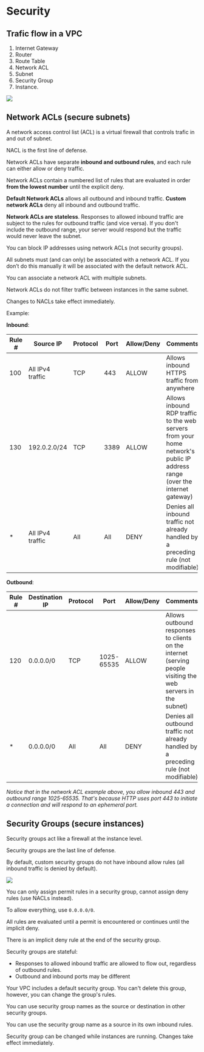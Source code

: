 # Security

## Trafic flow in a VPC

1. Internet Gateway
2. Router
3. Route Table
4. Network ACL
5. Subnet
6. Security Group
7. Instance.

![](https://jayendrapatil.com/wp-content/uploads/2016/03/security-diagram.png)


## Network ACLs (secure subnets)

A network access control list (ACL) is a virtual firewall that controls trafic in and out of subnet.

NACL is the first line of defense.

Network ACLs have separate **inbound and outbound rules**, and each rule can either allow or deny traffic.

Network ACLs contain a numbered list of rules that are evaluated in order **from the lowest number** until the explicit deny.

**Default Network ACLs** allows all outbound and inbound traffic. **Custom network ACLs** deny all inbound and outbound traffic.

**Network ACLs are stateless**. Responses to allowed inbound traffic are subject to the rules for outbound traffic (and vice versa). If you don't include the outbound range, your server would respond but the traffic would never leave the subnet.

You can block IP addresses using network ACLs (not security groups).

All subnets must (and can only) be associated with a network ACL. If you don’t do this manually it will be associated with the default network ACL.

You can associate a network ACL with multiple subnets.

Network ACLs do not filter traffic between instances in the same subnet.

Changes to NACLs take effect immediately.

Example:

**Inbound**:

| Rule # | Source IP | Protocol | Port | Allow/Deny | Comments |
|---|---|---|---|---|---|
| 100 | All  IPv4 traffic | TCP | 443 | ALLOW | Allows  inbound HTTPS traffic from anywhere |
| 130 | 192.0.2.0/24 | TCP | 3389 | ALLOW | Allows  inbound RDP traffic to the web servers from your home network's public IP  address range (over the internet gateway) |
| * | All  IPv4 traffic | All | All | DENY | Denies  all inbound traffic not already handled by a preceding rule (not modifiable) |


**Outbound**:

| Rule # | Destination IP | Protocol | Port | Allow/Deny | Comments |
|---|---|---|---|---|---|
| 120 | 0.0.0.0/0 | TCP | 1025-65535 | ALLOW | Allows  outbound responses to clients on the internet (serving people visiting the  web servers in the subnet) |
| * | 0.0.0.0/0 | All | All | DENY | Denies  all outbound traffic not already handled by a preceding rule (not modifiable) |

*Notice that in the network ACL example above, you allow inbound 443 and outbound range 1025-65535. That's because HTTP uses port 443 to initiate a connection and will respond to an ephemeral port.*


## Security Groups (secure instances)

Security groups act like a firewall at the instance level.

Security groups are the last line of defense.

By default, custom security groups do not have inbound allow rules (all inbound traffic is denied by default).

![](https://sysdig.com/wp-content/uploads/AWS_Security_Groups_Rules_Details.png)

You can only assign permit rules in a security group, cannot assign deny rules (use NACLs instead).

To allow everything, use `0.0.0.0/0`.

All rules are evaluated until a permit is encountered or continues until the implicit deny.

There is an implicit deny rule at the end of the security group.

Security groups are stateful:
- Responses to allowed inbound traffic are allowed to flow out, regardless of outbound rules.
- Outbound and inbound ports may be different

Your VPC includes a default security group. You can't delete this group, however, you can change the group's rules.

You can use security group names as the source or destination in other security groups.

You can use the security group name as a source in its own inbound rules.

Security group can be changed while instances are running. Changes take effect immediately.

